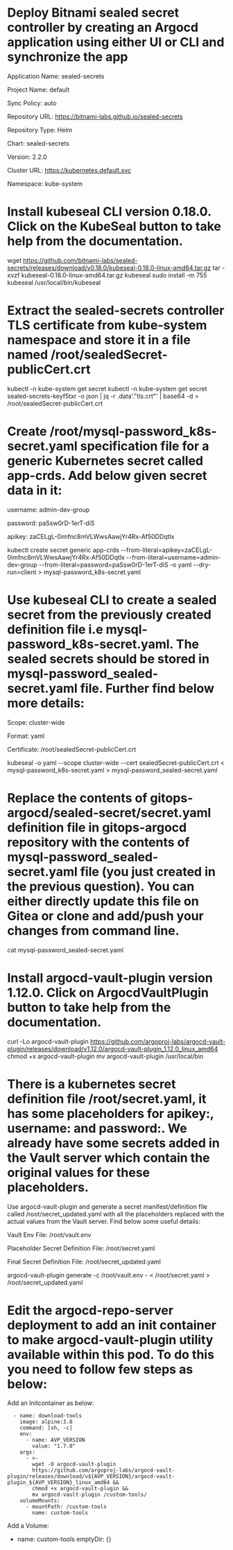 # Deploy Bitnami sealed secret controller by creating an Argocd application using either UI or CLI and synchronize the app


   Application Name: sealed-secrets

   Project Name: default

   Sync Policy: auto

   Repository URL: https://bitnami-labs.github.io/sealed-secrets

   Repository Type: Helm

   Chart: sealed-secrets

   Version: 2.2.0

   Cluster URL: https://kubernetes.default.svc

   Namespace: kube-system

# Install kubeseal CLI version 0.18.0. Click on the KubeSeal button to take help from the documentation.

wget https://github.com/bitnami-labs/sealed-secrets/releases/download/v0.18.0/kubeseal-0.18.0-linux-amd64.tar.gz
tar -xvzf kubeseal-0.18.0-linux-amd64.tar.gz kubeseal
sudo install -m 755 kubeseal /usr/local/bin/kubeseal

# Extract the sealed-secrets controller TLS certificate from kube-system namespace and store it in a file named /root/sealedSecret-publicCert.crt

kubectl -n kube-system get secret
kubectl -n kube-system get secret sealed-secrets-keyf5txr -o json | jq -r .data'."tls.crt"' | base64 -d > /root/sealedSecret-publicCert.crt

# Create /root/mysql-password_k8s-secret.yaml specification file for a generic Kubernetes secret called app-crds. Add below given secret data in it:


   username: admin-dev-group

   password: paSsw0rD-1erT-diS

   apikey: zaCELgL-0imfnc8mVLWwsAawjYr4Rx-Af50DDqtlx

kubectl create secret generic app-crds --from-literal=apikey=zaCELgL-0imfnc8mVLWwsAawjYr4Rx-Af50DDqtlx --from-literal=username=admin-dev-group --from-literal=password=paSsw0rD-1erT-diS -o yaml --dry-run=client > mysql-password_k8s-secret.yaml

# Use kubeseal CLI to create a sealed secret from the previously created definition file i.e mysql-password_k8s-secret.yaml. The sealed secrets should be stored in mysql-password_sealed-secret.yaml file. Further find below more details:


   Scope: cluster-wide

   Format: yaml

   Certificate: /root/sealedSecret-publicCert.crt

kubeseal -o yaml --scope cluster-wide --cert sealedSecret-publicCert.crt < mysql-password_k8s-secret.yaml > mysql-password_sealed-secret.yaml

# Replace the contents of gitops-argocd/sealed-secret/secret.yaml definition file in gitops-argocd repository with the contents of mysql-password_sealed-secret.yaml file (you just created in the previous question). You can either directly update this file on Gitea or clone and add/push your changes from command line.

cat mysql-password_sealed-secret.yaml

# Install argocd-vault-plugin version 1.12.0. Click on ArgocdVaultPlugin button to take help from the documentation.

curl -Lo argocd-vault-plugin https://github.com/argoproj-labs/argocd-vault-plugin/releases/download/v1.12.0/argocd-vault-plugin_1.12.0_linux_amd64
chmod +x argocd-vault-plugin 
mv argocd-vault-plugin /usr/local/bin

# There is a kubernetes secret definition file /root/secret.yaml, it has some placeholders for apikey:, username: and password:. We already have some secrets added in the Vault server which contain the original values for these placeholders.


Use argocd-vault-plugin and generate a secret manifest/definition file called /root/secret_updated.yaml with all the placeholders replaced with the actual values from the Vault server. Find below some useful details:


   Vault Env File: /root/vault.env

   Placeholder Secret Definition File: /root/secret.yaml

   Final Secret Definition File: /root/secret_updated.yaml

argocd-vault-plugin generate -c /root/vault.env - < /root/secret.yaml > /root/secret_updated.yaml

# Edit the argocd-repo-server deployment to add an init container to make argocd-vault-plugin utility available within this pod. To do this you need to follow few steps as below:


Add an Initcontainer as below:

      - name: download-tools
        image: alpine:3.8
        command: [sh, -c]
        env:
          - name: AVP_VERSION
            value: "1.7.0"
        args:
          - >-
            wget -O argocd-vault-plugin
            https://github.com/argoproj-labs/argocd-vault-plugin/releases/download/v${AVP_VERSION}/argocd-vault-plugin_${AVP_VERSION}_linux_amd64 &&
            chmod +x argocd-vault-plugin &&
            mv argocd-vault-plugin /custom-tools/
        volumeMounts:
          - mountPath: /custom-tools
            name: custom-tools



Add a Volume:

- name: custom-tools
   emptyDir: {}